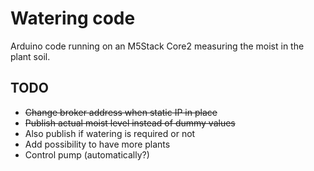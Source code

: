 # Watering code

Arduino code running on an M5Stack Core2 measuring the moist in the plant soil.


## TODO
* <s>Change broker address when static IP in place </s>
* <s>Publish actual moist level instead of dummy values</s>
* Also publish if watering is required or not
* Add possibility to have more plants
* Control pump (automatically?)